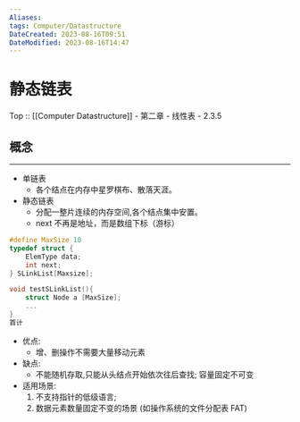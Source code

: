 ```yaml
---
Aliases: 
tags: Computer/Datastructure 
DateCreated: 2023-08-16T09:51
DateModified: 2023-08-16T14:47
---
```

# 静态链表

Top :: [[Computer Datastructure]] - 第二章 - 线性表 - 2.3.5

## 概念
---
- 单链表
	- 各个结点在内存中星罗棋布、散落天涯。
- 静态链表
	- 分配一整片连续的内存空间,各个结点集中安置。
	- next 不再是地址，而是数组下标（游标）

```cpp
#define MaxSize 10
typedef struct {
	ElemType data;
	int next;
} SLinkList[Maxsize];

void testSLinkList(){
	struct Node a [MaxSize];
	...
}
首计
```

- 优点:
	- 增、删操作不需要大量移动元素
- 缺点:
	- 不能随机存取,只能从头结点开始依次往后查找; 容量固定不可变
- 适用场景:
	1. 不支持指针的低级语言;
	2. 数据元素数量固定不变的场景 (如操作系统的文件分配表 FAT)
